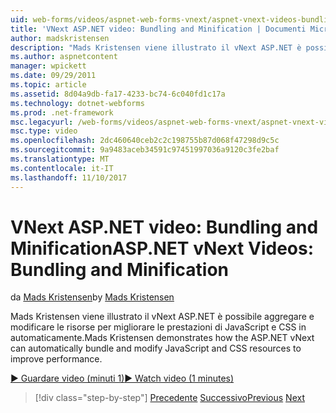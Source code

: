 ```yaml
---
uid: web-forms/videos/aspnet-web-forms-vnext/aspnet-vnext-videos-bundling-and-minification
title: 'VNext ASP.NET video: Bundling and Minification | Documenti Microsoft'
author: madskristensen
description: "Mads Kristensen viene illustrato il vNext ASP.NET è possibile aggregare e modificare le risorse per migliorare le prestazioni di JavaScript e CSS in automaticamente."
ms.author: aspnetcontent
manager: wpickett
ms.date: 09/29/2011
ms.topic: article
ms.assetid: 8d04a9db-fa17-4233-bc74-6c040fd1c17a
ms.technology: dotnet-webforms
ms.prod: .net-framework
msc.legacyurl: /web-forms/videos/aspnet-web-forms-vnext/aspnet-vnext-videos-bundling-and-minification
msc.type: video
ms.openlocfilehash: 2dc460640ceb2c2c198755b87d068f47298d9c5c
ms.sourcegitcommit: 9a9483aceb34591c97451997036a9120c3fe2baf
ms.translationtype: MT
ms.contentlocale: it-IT
ms.lasthandoff: 11/10/2017
---
```

<a name="aspnet-vnext-videos-bundling-and-minification"></a><span data-ttu-id="8a393-103">VNext ASP.NET video: Bundling and Minification</span><span class="sxs-lookup"><span data-stu-id="8a393-103">ASP.NET vNext Videos: Bundling and Minification</span></span>
====================
<span data-ttu-id="8a393-104">da [Mads Kristensen](https://github.com/madskristensen)</span><span class="sxs-lookup"><span data-stu-id="8a393-104">by [Mads Kristensen](https://github.com/madskristensen)</span></span>

<span data-ttu-id="8a393-105">Mads Kristensen viene illustrato il vNext ASP.NET è possibile aggregare e modificare le risorse per migliorare le prestazioni di JavaScript e CSS in automaticamente.</span><span class="sxs-lookup"><span data-stu-id="8a393-105">Mads Kristensen demonstrates how the ASP.NET vNext can automatically bundle and modify JavaScript and CSS resources to improve performance.</span></span>

[<span data-ttu-id="8a393-106">&#9654; Guardare video (minuti 1)</span><span class="sxs-lookup"><span data-stu-id="8a393-106">&#9654; Watch video (1 minutes)</span></span>](https://channel9.msdn.com/Blogs/ASP-NET-Site-Videos/aspnet-vnext-videos-bundling-and-minification)

>[!div class="step-by-step"]
<span data-ttu-id="8a393-107">[Precedente](aspnet-45-web-forms-strong-typed-data-controls.md)
[Successivo](getting-started-with-the-next-version-of-aspnet.md)</span><span class="sxs-lookup"><span data-stu-id="8a393-107">[Previous](aspnet-45-web-forms-strong-typed-data-controls.md)
[Next](getting-started-with-the-next-version-of-aspnet.md)</span></span>
